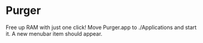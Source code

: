 Purger
======

Free up RAM with just one click!
Move Purger.app to ./Applications and start it. A new menubar item should appear.
